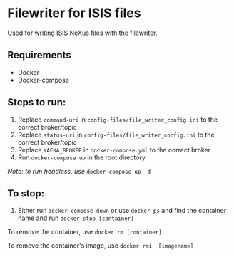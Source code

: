 # Filewriter for ISIS files

Used for writing ISIS NeXus files with the filewriter. 

## Requirements 
- Docker
- Docker-compose
 
## Steps to run: 
1. Replace `command-uri` in `config-files/file_writer_config.ini` to the correct broker/topic
1. Replace `status-uri` in `config-files/file_writer_config.ini` to the correct broker/topic
1. Replace `KAFKA_BROKER` in `docker-compose.yml` to the correct broker
1. Run `docker-compose up` in the root directory

*Note: to run headless, use* `docker-compose up -d`

## To stop:
1. Either run `docker-compose down` or use `docker ps` and find the container name and run `docker stop [container]`

To remove the container, use `docker rm [container]`

To remove the container's image, use `docker rmi  [imagename]`
